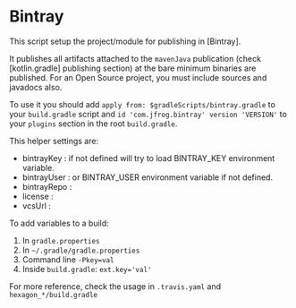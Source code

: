 
Bintray
=======

This script setup the project/module for publishing in [Bintray].

It publishes all artifacts attached to the `mavenJava` publication (check [kotlin.gradle] publishing
section) at the bare minimum binaries are published. For an Open Source project, you must include
sources and javadocs also.

To use it you should add `apply from: $gradleScripts/bintray.gradle` to your `build.gradle` script
and `id 'com.jfrog.bintray' version 'VERSION'` to your `plugins` section in the root `build.gradle`.

This helper settings are:

* bintrayKey : if not defined will try to load BINTRAY_KEY environment variable.
* bintrayUser : or BINTRAY_USER environment variable if not defined.
* bintrayRepo :
* license :
* vcsUrl :

To add variables to a build:

1. In `gradle.properties`
2. In `~/.gradle/gradle.properties`
3. Command line `-Pkey=val`
4. Inside `build.gradle`: `ext.key='val'`

For more reference, check the usage in `.travis.yaml` and `hexagon_*/build.gradle`
